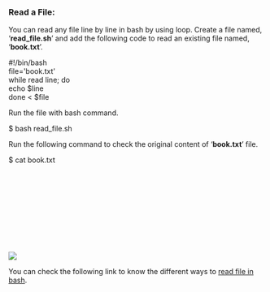 ### Read a File:

You can read any file line by line in bash by using loop. Create a file named, ‘**read\_file.sh**’ and add the following code to read an existing file named, ‘**book.txt**’.

#!/bin/bash  
file\='book.txt'  
while read line; do  
echo $line  
done < $file

Run the file with bash command.

$ bash read\_file.sh

Run the following command to check the original content of ‘**book.txt**’ file.

$ cat book.txt

![](data:image/svg+xml,%3Csvg%20xmlns='http://www.w3.org/2000/svg'%20viewBox='0%200%20729%20210'%3E%3C/svg%3E)

![](https://linuxhint.com/wp-content/uploads/2018/07/h24.png)

You can check the following link to know the different ways to [read file in bash](https://linuxhint.com/read_file_line_by_line_bash/).


